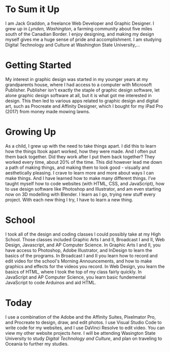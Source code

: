 # To Sum it Up
I am Jack Graddon, a freelance Web Developer and Graphic Designer. I grew up in *Lynden, Washington*, a farming community about five miles south of the Canadian Border. I enjoy designing, and making my design myself gives me a huge sense of pride and accomplishment. I am studying Digital Technology and Culture at Washington State University,...

# Getting Started
My interest in graphic design was started in my younger years at my grandparents house, where I had access to a computer with Microsoft Publisher. Publisher isn't exactly the staple of graphic design software, let alone graphic design software at all, but it is what got me interested in design. This then led to various apps related to graphic design and digital art, such as Procreate and Affinity Designer, which I bought for my iPad Pro (2017) from money made mowing lawns.

# Growing Up
As a child, I grew up with the need to take things apart. I did this to learn how the things Itook apart worked, how they were made. And I often put them back together. Did they work after I put them back together? They worked every time, about 20% of the time. This did however lead me down a path of making things, and making them to look good - visually and aesthetically pleasing. I crave to learn more and more about ways I can make things. And I have learned how to make many different things. I’ve taught myself how to code websites (with HTML, CSS, and JavaScript), how to use design software like Photoshop and Illustrator, and am even starting now on 3D modelling with Blender. I learn as I go, trying new stuff every project. With each new thing I try, I have to learn a new thing.

# School
I took all of the design and coding classes I could possibly take at my High School. Those classes included Graphic Arts I and II, Broadcast I and II, Web Design, Javascript, and AP Computer Science. In Graphic Arts I and II, you have access to Photoshop, Adobe Illustrator, and InDesign to learn the basics of the programs. In Broadcast I and II you learn how to record and edit video for the school's Morning Announcements, and how to make graphics and effects for the videos you record. In Web Design, you learn the basics of HTML, where I took the top of my class fairly quickly. In JavaScript and AP Computer Science, you learn basic fundemental JavaScript to code Arduinos and aid HTML.

# Today
I use a combination of the Adobe and the Affinity Suites, Pixelmator Pro, and Procreate to design, draw, and edit photos. I use Visual Studio Code to write code for my websites, and I use DaVinci Resolve to edit video. You can view my other website projects *here*. I will be attending Wasington State University to study *Digital Technology and Culture*, and plan on traveling to Oceania to further my studies.
